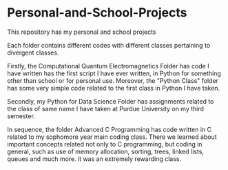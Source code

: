 # Personal-and-School-Projects
This repository has my personal and school projects

Each folder contains different codes with different classes pertaining to divergent classes.

Firstly, the Computational Quantum Electromagnetics Folder has code I have written has the first script I have ever written, in Python for something other than school or for personal use. Moreover, the "Python Class" folder has some very simple code related to the first class in Python I have taken.

Secondly, my Python for Data Science Folder has assignments related to the class of same name I have taken at Purdue University on my third semester.

In sequence, the folder Advanced C Programming has code written in C related to my sophomore year main coding class. There we learned about important concepts related not only to C programming, but coding in general, such as use of memory allocation, sorting, trees, linked lists, queues and much more. it was an extremely rewarding class.
